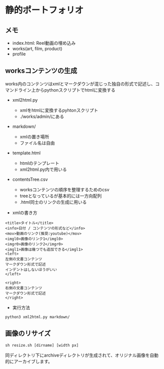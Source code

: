 # 静的ポートフォリオ
## メモ
- index.html: Reel動画の埋め込み
- works(art, film, product)
- profile

## worksコンテンツの生成
works内のコンテンツはxmlとマークダウンが混じった独自の形式で記述し、コマンドライン上からpythonスクリプトでhtmlに変換する  

- xml2html.py
    - xmlをhtmlに変換するpyhtonスクリプト
    - ./works/admin/にある
- markdown/
    - xmlの置き場所
    - ファイル名は自由
- template.html
    - htmlのテンプレート
    - xml2html.py内で用いる
- contentsTree.csv
    - worksコンテンツの順序を整理するためのcsv
    - treeとなっているが基本的には一方向配列
    - .html同士のリンクの生成に用いる

- xmlの書き方
```
<title>タイトル</title>
<info>日付 / コンテンツの形式など</info>
<mov>動画のリンク(推奨:youtube)</mov>
<imgl0>画像のリンク1</imgl0>
<imgr0>画像のリンク2</imgr0>
<imgl1>画像は幾つでも追加できる</imgl1>
<left>
左側の文書コンテンツ
マークダウン形式で記述
インデントはしないほうがいい
</left>

<right>
右側の文書コンテンツ
マークダウン形式で記述
</right>
```


- 実行方法
```
python3 xml2html.py markdown/
```



## 画像のリサイズ
```
sh resize.sh [dirname] [width px]
```
同ディレクトリ下にarchiveディレクトリが生成されて、オリジナル画像を自動的にアーカイブします。

